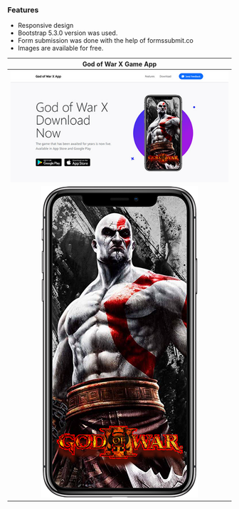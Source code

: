 ### Features
- Responsive design
- Bootstrap 5.3.0 version was used.
- Form submission was done with the help of formssubmit.co
- Images are available for free.


|  God of War X Game App	  |
| :------------: |
|   ![](https://raw.githubusercontent.com/Weboda/GOW-Proje-Odevi-WT-9964P/main/assets/img/web.jpg)|
|   ![](https://raw.githubusercontent.com/Weboda/GOW-Proje-Odevi-WT-9964P/main/assets/img/portrait_black.png)|



